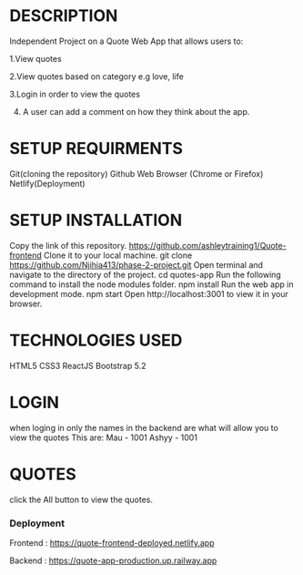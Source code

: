 # DESCRIPTION

Independent Project on a Quote Web App that allows users to:

1.View quotes

2.View quotes based on category e.g love, life

3.Login in order to view the quotes

4. A user can add a comment on how they think about the app.

# SETUP REQUIRMENTS

Git(cloning the repository)
Github
Web Browser (Chrome or Firefox)
Netlify(Deployment)

# SETUP INSTALLATION

Copy the link of this repository.
https://github.com/ashleytraining1/Quote-frontend
Clone it to your local machine.
git clone https://github.com/Njihia413/phase-2-project.git
Open terminal and navigate to the directory of the project.
cd quotes-app
Run the following command to install the node modules folder.
npm install
Run the web app in development mode.
npm start
Open http://localhost:3001 to view it in your browser.

# TECHNOLOGIES USED

HTML5
CSS3
ReactJS
Bootstrap 5.2

# LOGIN

when loging in only the names in the backend are what will allow you to view the quotes
This are:
Mau - 1001
Ashyy - 1001

# QUOTES

click the All button to view the quotes.

### Deployment

Frontend :
   https://quote-frontend-deployed.netlify.app

Backend :
   https://quote-app-production.up.railway.app
